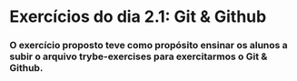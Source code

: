<h1>Exercícios do dia 2.1: Git & Github</h1>

<h3> O exercício proposto teve como propósito ensinar os alunos a subir o arquivo trybe-exercises para exercitarmos o Git & Github.
